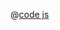 <ClientOnly>
  <common-code-view name="deckgl-arc-layer" :is-code-view="false"/>
</ClientOnly>

@[code js](../.vuepress/snippet/deckgl/arc-layer.js)
